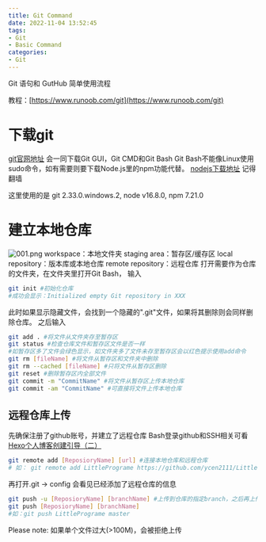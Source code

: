 ```yaml
---
title: Git Command
date: 2022-11-04 13:52:45
tags:
- Git
- Basic Command
categories: 
- Git
---
```


Git 语句和 GutHub 简单使用流程

<!-- more -->

教程：[https://www.runoob.com/git](https://www.runoob.com/git)

# 下载git
[git官网地址](https://gitforwindows.org/)
会一同下载Git GUI，Git CMD和Git Bash
Git Bash不能像Linux使用sudo命令，如有需要则要下载Node.js里的npm功能代替。
[nodejs下载地址](https://nodejs.org/en/download/)
记得翻墙

这里使用的是 git 2.33.0.windows.2, node v16.8.0, npm 7.21.0

# 建立本地仓库
![001.png](001.png)
workspace：本地文件夹
staging area：暂存区/缓存区
local repository：版本库或本地仓库
remote repository：远程仓库
打开需要作为仓库的文件夹，在文件夹里打开Git Bash，
输入
``` Bash
git init #初始化仓库
#成功会显示：Initialized empty Git repository in XXX
```
此时如果显示隐藏文件，会找到一个隐藏的".git"文件，如果将其删除则会同样删除仓库。
之后输入
``` Bash
git add . #将文件从文件夹存至暂存区
git status #检查仓库文件和暂存区文件是否一样
#如暂存区多了文件会绿色显示，如文件夹多了文件未存至暂存区会以红色提示使用add命令
git rm [fileName] #将文件从暂存区和文件夹中删除
git rm --cached [fileName] #只将文件从暂存区删除
git reset #删除暂存区内全部文件
git commit -m "CommitName" #将文件从暂存区上传本地仓库
git commit -am "CommitName" #可直接将文件上传本地仓库
```

## 远程仓库上传
先确保注册了github账号，并建立了远程仓库
Bash登录github和SSH相关可看[Hexo个人博客创建引导（二）](https://pipirima.top/Hexo%E4%B8%AA%E4%BA%BA%E5%8D%9A%E5%AE%A2%E5%88%9B%E5%BB%BA%E5%BC%95%E5%AF%BC/Hexo%E4%B8%AA%E4%BA%BA%E5%8D%9A%E5%AE%A2%E5%88%9B%E5%BB%BA%E5%BC%95%E5%AF%BC%EF%BC%88%E4%BA%8C%EF%BC%89-cee5c8cdb4b0/#%E7%94%9F%E6%88%90SSH)
``` Bash
git remote add [ReposioryName] [url] #连接本地仓库和远程仓库
# 如： git remote add LittlePrograme https://github.com/ycen2111/Little-Programe.git
```
再打开.git -> config 会看见已经添加了远程仓库的信息
``` Bash
git push -u [ReposioryName] [branchName] #上传到仓库的指定branch，之后再上传就不用输入-u了，已经指定该branch为默认branch了
git push [ReposioryName] [branchName]
#如：git push LittlePrograme master
```

Please note: 如果单个文件过大(>100M)，会被拒绝上传